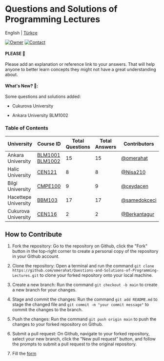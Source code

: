 # Questions and Solutions of Programming Lectures

English | [Türkçe](https://github.com/omerahat/Solitions/blob/master/readmetr.md)


<a id="top-page"></a>
[![Owner](https://img.shields.io/badge/owner-omerahat-red)](https://github.com/omerahat)
[![Contact](https://img.shields.io/badge/contact-linkedin-blue)](https://www.linkedin.com/in/%C3%B6mer-ahat-87807317a/)


#### PLEASE 🙏

Please add an explanation or reference link to your answers. That will help anyone to better learn concepts they might not have a great understanding about.

#### What's New? 🎉:

Some questions and solutions added:

  - Cukurova University

  - Ankara University BLM1002


### Table of Contents 

| University           	| Course ID                                                                                                                     	| Total Questions 	| Total Answers 	| Contributors                                   	|
|----------------------	|-------------------------------------------------------------------------------------------------------------------------------	|-----------------	|---------------	|------------------------------------------------	|
| Ankara University    	| [BLM1001](https://github.com/omerahat/Questions-and-Solutions-of-Programming-Lectures/tree/main/Ankara%20University/BLM1001)  [BLM1002](https://github.com/omerahat/Questions-and-Solutions-of-Programming-Lectures/tree/main/Ankara%20University/BLM1002)	| 15              	| 15            	| [@omerahat](https://github.com/omerahat)       	|
| Halic University     	| [CEN121](https://github.com/omerahat/Questions-and-Solutions-of-Programming-Lectures/tree/main/Halic%20Universitesi/CEN121)   	| 8               	| 8             	| [@Nisa210](https://github.com/Nisa210)         	|
| Bilgi University     	| [CMPE100](https://github.com/omerahat/Questions-and-Solutions-of-Programming-Lectures/tree/main/Bilgi%20Universitesi/CMPE100) 	| 9               	| 9             	| [@ceydacen](https://github.com/ceydacen)       	|
| Hacettepe University 	| [BBM103](https://github.com/omerahat/Questions-and-Solutions-of-Programming-Lectures/tree/main/Hacettepe%20University/BBM103) 	| 17              	| 17            	| [@samedokceci](https://github.com/samedokceci) 	|
| Cukurova University  | [CEN116](https://github.com/Berkantagur/Questions-and-Solutions-of-Programming-Lectures/tree/main/Cukurova%20University/CEN116) | 2               | 2             | [@Berkantagur](https://github.com/Berkantagur) || Cukurova University  | [CEN116](https://github.com/Berkantagur/Questions-and-Solutions-of-Programming-Lectures/tree/main/Cukurova%20University/CEN116) | 2               | 2             | [@Berkantagur](https://github.com/Berkantagur) |


## How to Contribute

1. Fork the repository: Go to the repository on Github, click the "Fork" button in the top-right corner to create a personal copy of the repository in your Github account.

2. Clone the repository: Open a terminal and run the command  ``` git clone https://github.com/omerahat/Questions-and-Solutions-of-Programming-Lectures.git ``` to clone your forked repository onto your local machine.

3. Create a new branch: Run the command ``` git checkout -b main ``` to create a new branch for your changes.

4. Stage and commit the changes: Run the command ``` git add README.md ``` to stage the changed file and  ``` git commit -m "your commit message" ``` to commit the changes to the branch.

5. Push the changes: Run the command ``` git push origin main ``` to push the changes to your forked repository on Github.

6. Submit a pull request: On Github, navigate to your forked repository, select your new branch, click the "New pull request" button, and follow the prompts to submit a pull request to the original repository.

7. Fill the [form](https://forms.gle/dpNRq9Da77t7aVeS7) 



